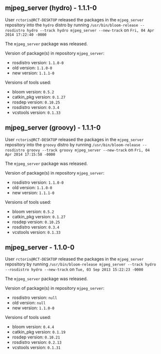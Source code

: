 ## mjpeg_server (hydro) - 1.1.1-0

User `rctoris@RCT-DESKTOP` released the packages in the `mjpeg_server` repository into the `hydro` distro by running `/usr/bin/bloom-release --rosdistro hydro --track hydro mjpeg_server --new-track` on `Fri, 04 Apr 2014 17:22:40 -0000`

The `mjpeg_server` package was released.

Version of package(s) in repository `mjpeg_server`:
- rosdistro version: `1.1.0-0`
- old version: `1.1.0-0`
- new version: `1.1.1-0`

Versions of tools used:
- bloom version: `0.5.2`
- catkin_pkg version: `0.1.27`
- rosdep version: `0.10.25`
- rosdistro version: `0.3.4`
- vcstools version: `0.1.33`


## mjpeg_server (groovy) - 1.1.1-0

User `rctoris@RCT-DESKTOP` released the packages in the `mjpeg_server` repository into the `groovy` distro by running `/usr/bin/bloom-release --rosdistro groovy --track groovy mjpeg_server --new-track` on `Fri, 04 Apr 2014 17:15:58 -0000`

The `mjpeg_server` package was released.

Version of package(s) in repository `mjpeg_server`:
- rosdistro version: `1.1.0-0`
- old version: `1.1.0-0`
- new version: `1.1.1-0`

Versions of tools used:
- bloom version: `0.5.2`
- catkin_pkg version: `0.1.27`
- rosdep version: `0.10.25`
- rosdistro version: `0.3.4`
- vcstools version: `0.1.33`


## mjpeg_server - 1.1.0-0

User `rctoris@RCT-DESKTOP` released the packages in the `mjpeg_server` repository by running `/usr/bin/bloom-release mjpeg_server --track hydro --rosdistro hydro --new-track` on `Tue, 03 Sep 2013 15:22:23 -0000`

The `mjpeg_server` package was released.

Version of package(s) in repository `mjpeg_server`:
- rosdistro version: `null`
- old version: `null`
- new version: `1.1.0-0`

Versions of tools used:
- bloom version: `0.4.4`
- catkin_pkg version: `0.1.19`
- rosdep version: `0.10.21`
- rosdistro version: `0.2.13`
- vcstools version: `0.1.31`


